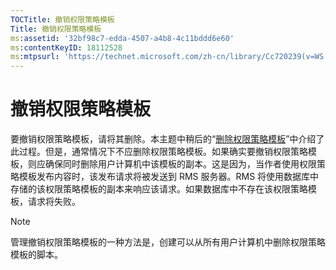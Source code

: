 ```yaml
---
TOCTitle: 撤销权限策略模板
Title: 撤销权限策略模板
ms:assetid: '32bf98c7-edda-4507-a4b8-4c11bddd6e60'
ms:contentKeyID: 18112528
ms:mtpsurl: 'https://technet.microsoft.com/zh-cn/library/Cc720239(v=WS.10)'
---
```


撤销权限策略模板
================

要撤销权限策略模板，请将其删除。本主题中稍后的“[删除权限策略模板](https://technet.microsoft.com/9c9a1496-cf55-4c65-a4c6-9fe245edce00)”中介绍了此过程。但是，通常情况下不应删除权限策略模板。如果确实要撤销权限策略模板，则应确保同时删除用户计算机中该模板的副本。这是因为，当作者使用权限策略模板发布内容时，该发布请求将被发送到 RMS 服务器。RMS 将使用数据库中存储的该权限策略模板的副本来响应该请求。如果数据库中不存在该权限策略模板，请求将失败。

> [!NOTE]  
> 管理撤销权限策略模板的一种方法是，创建可以从所有用户计算机中删除权限策略模板的脚本。 
